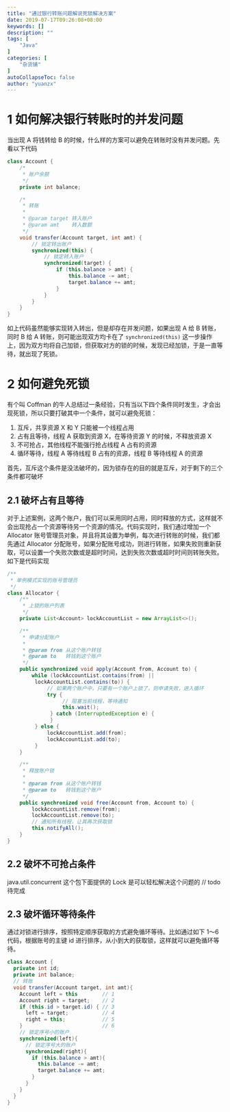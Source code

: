 ```yaml
---
title: "通过银行转账问题解说死锁解决方案"
date: 2019-07-17T09:26:08+08:00
keywords: []
description: ""
tags: [
    "Java"
]
categories: [
    "杂货铺"
]
autoCollapseToc: false
author: "yuanzx"
---
```


# 1 如何解决银行转账时的并发问题

当出现 A 将钱转给 B 的时候，什么样的方案可以避免在转账时没有并发问题。先看以下代码

```java
class Account {
    /*
     * 账户余额
     */
    private int balance;

    /*
     * 转账
     * 
     * @param target 转入账户
     * @param amt    转入数额
     */
    void transfer(Account target, int amt) {
        // 锁定转出账户
        synchronized(this) {
            // 锁定转入账户
            synchronized(target) {
                if (this.balance > amt) {
                    this.balance -= amt;
                    target.balance += amt;
                }
            }
        }
    }
}
```

如上代码虽然能够实现转入转出，但是却存在并发问题，如果出现 A 给 B 转账，同时 B 给 A 转账，则可能出现双方均卡在了 `synchronized(this)` 这一步操作上，因为双方均将自己加锁，但获取对方的锁的时候，发现已经加锁，于是一直等待，就出现了死锁。

# 2 如何避免死锁

有个叫 Coffman 的牛人总结过一条经验，只有当以下四个条件同时发生，才会出现死锁，所以只要打破其中一个条件，就可以避免死锁：

1. 互斥，共享资源 X 和 Y 只能被一个线程占用
2. 占有且等待，线程 A 获取到资源 X，在等待资源 Y 的时候，不释放资源 X
3. 不可抢占，其他线程不能强行抢占线程 A 占有的资源
4. 循环等待，线程 A 等待线程 B 占有的资源，线程 B 等待线程 A 的资源

首先，互斥这个条件是没法破坏的，因为锁存在的目的就是互斥，对于剩下的三个条件都可破坏

## 2.1 破坏占有且等待

对于上述案例，这两个账户，我们可以采用同时占用，同时释放的方式，这样就不会出现抢占一个资源等待另一个资源的情况。代码实现时，我们通过增加一个 Allocator 账号管理员对象，并且将其设置为单例，每次进行转账的时候，我们都先通过 Allocator 分配账号，如果分配账号成功，则进行转账，如果失败则重新获取，可以设置一个失败次数或是超时时间，达到失败次数或超时时间则转账失败。如下是代码实现

```java
/**
 * 单例模式实现的账号管理员
 */
class Allocator {
    /**
     * 上锁的账户列表
     */
    private List<Account> lockAccountList = new ArrayList<>();

    /**
     * 申请分配账户
     *
     * @param from 从这个账户转钱
     * @param to   转钱到这个账户
     */
    public synchronized void apply(Account from, Account to) {
        while (lockAccountList.contains(from) ||
         lockAccountList.contains(to)) {
             // 如果两个账户中，只要有一个账户上锁了，则申请失败，进入循环
             try {
                  // 阻塞当前线程，等待通知
                  this.wait();
              } catch (InterruptedException e) {
              }
         } else {
             lockAccountList.add(from);
             lockAccountList.add(to);
         }
    }

    /**
     * 释放账户锁
     * 
     * @param from 从这个账户转钱
     * @param to   转钱到这个账户
     */
    public synchronized void free(Account from, Account to) {
        lockAccountList.remove(from);
        lockAccountList.remove(to);
        // 通知所有线程，让其再次获取锁
        this.notifyAll();
    }
}
```

## 2.2 破坏不可抢占条件

java.util.concurrent 这个包下面提供的 Lock 是可以轻松解决这个问题的
// todo 待完成

## 2.3 破坏循环等待条件

通过对锁进行排序，按照特定顺序获取的方式避免循环等待。比如通过如下 1～6 代码，根据账号的主键 id 进行排序，从小到大的获取锁，这样就可以避免循环等待。

```java
class Account {
  private int id;
  private int balance;
  // 转账
  void transfer(Account target, int amt){
    Account left = this        // 1
    Account right = target;    // 2
    if (this.id > target.id) { // 3
      left = target;           // 4
      right = this;            // 5
    }                          // 6
    // 锁定序号小的账户
    synchronized(left){
      // 锁定序号大的账户
      synchronized(right){ 
        if (this.balance > amt){
          this.balance -= amt;
          target.balance += amt;
        }
      }
    }
  } 
}
```
